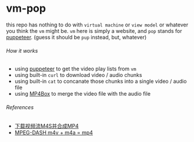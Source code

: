 vm-pop
=====
this repo has nothing to do with `virtual machine` or `view model` or whatever you think the `vm` might be.
`vm` here is simply a website, and `pop` stands for [puppeteer](https://github.com/GoogleChrome/puppeteer). (guess it should be `pup` instead, but, whatever)

###### How it works
- using [puppeteer](https://github.com/GoogleChrome/puppeteer) to get the video play lists from `vm`
- using built-in `curl` to download video / audio chunks
- using built-in `cat` to concanate those chunks into a single video / audio file
- using [MP4Box](https://gpac.wp.imt.fr/mp4box/) to merge the video file with the audio file
 
###### References
* [下载视频流M4S并合成MP4](https://blog.csdn.net/PatrickZheng/article/details/78726509)
* [MPEG-DASH m4v + m4a = mp4](https://github.com/gpac/gpac/issues/778)
